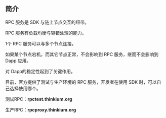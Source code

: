 ## 简介

RPC 服务是 SDK 与链上节点交互的纽带。

RPC 服务有负载均衡与容错处理的能力。

1个 RPC 服务可以与多个节点连接。

如果某个节点宕机，而其它节点正常，不会影响到 RPC 服务，继而不会影响到 Dapp 应用。

对 Dapp的稳定性起到了关键作用。



目前，官方提供了测试与生产环境的 RPC 服务，开发者在使用 SDK 时，可以自己选择使用哪个。



测试RPC：**rpctest.thinkium.org**

生产RPC：**rpcproxy.thinkium.org**

